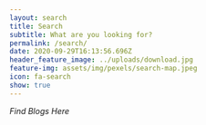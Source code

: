 ```yaml
---
layout: search
title: Search
subtitle: What are you looking for?
permalink: /search/
date: 2020-09-29T16:13:56.696Z
header_feature_image: ../uploads/download.jpg
feature-img: assets/img/pexels/search-map.jpeg
icon: fa-search
show: true
---
```

*Find Blogs Here*